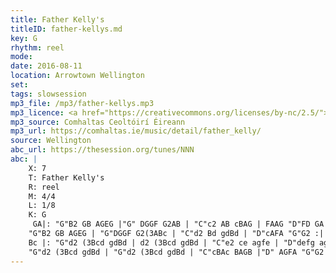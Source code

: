 ```yaml
---
title: Father Kelly's
titleID: father-kellys.md
key: G
rhythm: reel
mode:
date: 2016-08-11
location: Arrowtown Wellington
set:
tags: slowsession
mp3_file: /mp3/father-kellys.mp3
mp3_licence: <a href="https://creativecommons.org/licenses/by-nc/2.5/">CC-BY-NC-2.5</a>
mp3_source: Comhaltas Ceoltóirí Éireann
mp3_url: https://comhaltas.ie/music/detail/father_kelly/
source: Wellington
abc_url: https://thesession.org/tunes/NNN
abc: |
    X: 7
    T: Father Kelly's
    R: reel
    M: 4/4
    L: 1/8
    K: G
     GA|: "G"B2 GB AGEG |"G" DGGF G2AB | "C"c2 AB cBAG | FAAG "D"FD GA |
    "G"B2 GB AGEG | "G"DGGF G2(3ABc | "C"d2 Bd gdBd | "D"cAFA "G"G2 :|
    Bc |: "G"d2 (3Bcd gdBd | d2 (3Bcd gdBd | "C"e2 ce agfe | "D"defg agfe |
    "G"d2 (3Bcd gdBd | "G"d2 (3Bcd gdBd | "C"cBAc BAGB |"D" AGFA "G"G2 :|
---
```



